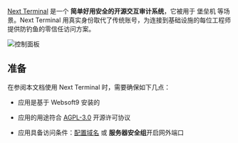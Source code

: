 [Next Terminal](https://next-terminal.typesafe.cn/) 是一个 **简单好用安全的开源交互审计系统**，它被用于 堡垒机  等场景。Next Terminal 用真实身份取代了传统账号，为连接到基础设施的每位工程师提供防钓鱼的零信任访问方案。


![控制面板](https://libs.websoft9.com/Websoft9/DocsPicture/zh/nexterminal/nexterminal-gui-websoft9.png)


## 准备

在参阅本文档使用 Next Terminal 时，需要确保如下几点：

- 应用是基于 Websoft9 安装的

- 应用的用途符合 [AGPL-3.0](https://opensource.org/licenses/AGPL-3.0) 开源许可协议

- 应用具备访问条件：[配置域名](./domain-set) 或 **服务器安全组**开启网外端口